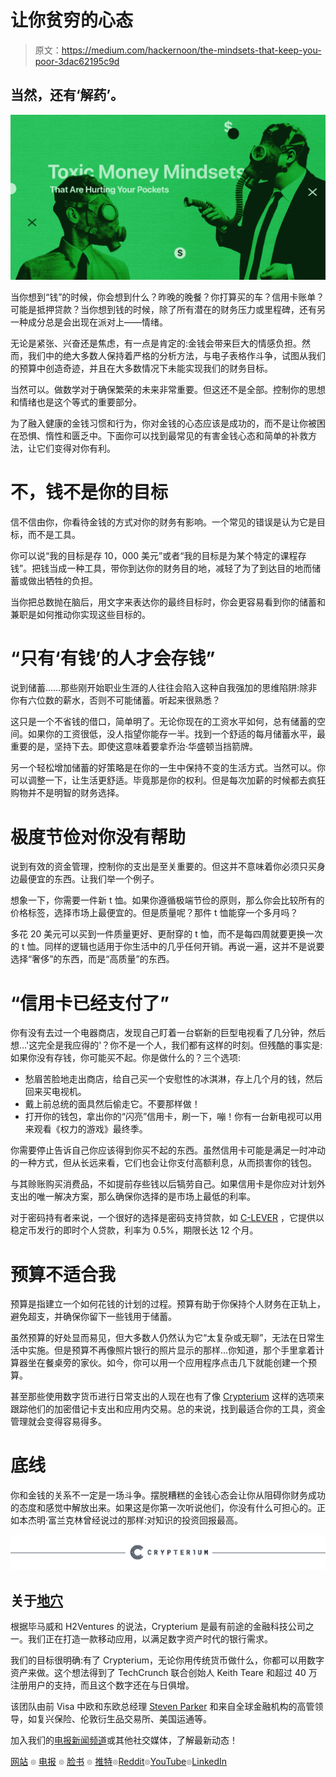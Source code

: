 # 让你贫穷的心态

> 原文：<https://medium.com/hackernoon/the-mindsets-that-keep-you-poor-3dac62195c9d>

## 当然，还有‘解药’。

![](img/2732d86bde38530e572d5f9cf25d1e0c.png)

当你想到“钱”的时候，你会想到什么？昨晚的晚餐？你打算买的车？信用卡账单？可能是抵押贷款？当你想到钱的时候，除了所有潜在的财务压力或里程碑，还有另一种成分总是会出现在派对上——情绪。

无论是紧张、兴奋还是焦虑，有一点是肯定的:金钱会带来巨大的情感负担。然而，我们中的绝大多数人保持着严格的分析方法，与电子表格作斗争，试图从我们的预算中创造奇迹，并且在大多数情况下未能实现我们的财务目标。

当然可以。做数学对于确保繁荣的未来非常重要。但这还不是全部。控制你的思想和情绪也是这个等式的重要部分。

为了融入健康的金钱习惯和行为，你对金钱的心态应该是成功的，而不是让你被困在恐惧、惰性和匮乏中。下面你可以找到最常见的有害金钱心态和简单的补救方法，让它们变得对你有利。

# 不，钱不是你的目标

信不信由你，你看待金钱的方式对你的财务有影响。一个常见的错误是认为它是目标，而不是工具。

你可以说“我的目标是存 10，000 美元”或者“我的目标是为某个特定的课程存钱”。把钱当成一种工具，带你到达你的财务目的地，减轻了为了到达目的地而储蓄或做出牺牲的负担。

当你把总数抛在脑后，用文字来表达你的最终目标时，你会更容易看到你的储蓄和兼职是如何推动你实现这些目标的。

# “只有‘有钱’的人才会存钱”

说到储蓄……那些刚开始职业生涯的人往往会陷入这种自我强加的思维陷阱:除非你有六位数的薪水，否则不可能储蓄。听起来很熟悉？

这只是一个不省钱的借口，简单明了。无论你现在的工资水平如何，总有储蓄的空间。如果你的工资很低，没人指望你能存一半。找到一个舒适的每月储蓄水平，最重要的是，坚持下去。即使这意味着要拿乔治·华盛顿当挡箭牌。

另一个轻松增加储蓄的好策略是在你的一生中保持不变的生活方式。当然可以。你可以调整一下，让生活更舒适。毕竟那是你的权利。但是每次加薪的时候都去疯狂购物并不是明智的财务选择。

# 极度节俭对你没有帮助

说到有效的资金管理，控制你的支出是至关重要的。但这并不意味着你必须只买身边最便宜的东西。让我们举一个例子。

想象一下，你需要一件新 t 恤。如果你遵循极端节俭的原则，那么你会比较所有的价格标签，选择市场上最便宜的。但是质量呢？那件 t 恤能穿一个多月吗？

多花 20 美元可以买到一件质量更好、更耐穿的 t 恤，而不是每四周就要更换一次的 t 恤。同样的逻辑也适用于你生活中的几乎任何开销。再说一遍，这并不是说要选择“奢侈”的东西，而是“高质量”的东西。

# “信用卡已经支付了”

你有没有去过一个电器商店，发现自己盯着一台崭新的巨型电视看了几分钟，然后想…'这完全是我应得的'？你不是一个人，我们都有这样的时刻。但残酷的事实是:如果你没有存钱，你可能买不起。你是做什么的？三个选项:

*   愁眉苦脸地走出商店，给自己买一个安慰性的冰淇淋，存上几个月的钱，然后回来买电视机。
*   戴上前总统的面具然后偷走它。不要那样做！
*   打开你的钱包，拿出你的“闪亮”信用卡，刷一下，嘣！你有一台新电视可以用来观看《权力的游戏》最终季。

你需要停止告诉自己你应该得到你买不起的东西。虽然信用卡可能是满足一时冲动的一种方式，但从长远来看，它们也会让你支付高额利息，从而损害你的钱包。

与其赊账购买消费品，不如提前存些钱以后犒劳自己。如果信用卡是你应对计划外支出的唯一解决方案，那么确保你选择的是市场上最低的利率。

对于密码持有者来说，一个很好的选择是密码支持贷款，如 [C-LEVER](https://c-lever.com/) ，它提供以稳定币发行的即时个人贷款，利率为 0.5%，期限长达 12 个月。

# 预算不适合我

预算是指建立一个如何花钱的计划的过程。预算有助于你保持个人财务在正轨上，避免超支，并确保你留下一些钱用于储蓄。

虽然预算的好处显而易见，但大多数人仍然认为它“太复杂或无聊”，无法在日常生活中实施。但是预算不再像照片银行的照片显示的那样…你知道，那个手里拿着计算器坐在餐桌旁的家伙。如今，你可以用一个应用程序点击几下就能创建一个预算。

甚至那些使用数字货币进行日常支出的人现在也有了像 [Crypterium](http://crypterium.com) 这样的选项来跟踪他们的加密借记卡支出和应用内交易。总的来说，找到最适合你的工具，资金管理就会变得容易得多。

# 底线

你和金钱的关系不一定是一场斗争。摆脱糟糕的金钱心态会让你从阻碍你财务成功的态度和感觉中解放出来。如果这是你第一次听说他们，你没有什么可担心的。正如本杰明·富兰克林曾经说过的那样:对知识的投资回报最高。

[![](img/3fabb38583d27be9fa09083df1ceedab.png)](http://crypterium.com)

## 关于[地穴](https://medium.com/u/3c3059b00067?source=post_page-----3dac62195c9d--------------------------------)

根据毕马威和 H2Ventures 的说法，Crypterium 是最有前途的金融科技公司之一。我们正在打造一款移动应用，以满足数字资产时代的银行需求。

我们的目标很明确:有了 Crypterium，无论你用传统货币做什么，你都可以用数字资产来做。这个想法得到了 TechCrunch 联合创始人 Keith Teare 和超过 40 万注册用户的支持，而且这个数字还在与日俱增。

该团队由前 Visa 中欧和东欧总经理 [Steven Parker](https://medium.com/u/d5786b203ba6?source=post_page-----3dac62195c9d--------------------------------) 和来自全球金融机构的高管领导，如复兴保险、伦敦衍生品交易所、美国运通等。

加入我们的[电报新闻频道](https://t.me/crypterium_en)或其他社交媒体，了解最新动态！

[网站](http://crypterium.com/) ๏ [电报](https://t.me/crypterium) ๏ [脸书](https://www.facebook.com/pg/crypterium.org) ๏ [推特](https://twitter.com/crypterium)๏[Reddit](https://www.reddit.com/r/crypterium_com/)๏[YouTube](https://www.youtube.com/channel/UChl-t3ilQK9mKj0jgXCdaxA)๏[LinkedIn](https://www.linkedin.com/company/crypterium/)